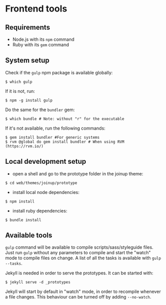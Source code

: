 # Frontend tools

## Requirements

* Node.js with its `npm` command
* Ruby with its `gem` command

## System setup

Check if the `gulp` npm package is available globally:
```Shell
$ which gulp
```
If it is not, run:
```Shell
$ npm -g install gulp
```

Do the same for the `bundler` gem:
```Shell
$ which bundle # Note: without "r" for the executable
```
If it's not available, run the following commands:
```Shell
$ gem install bundler #For generic systems
$ rvm @global do gem install bundler # When using RVM (https://rvm.io/)
```

## Local development setup

* open a shell and go to the prototype folder in the joinup theme:
```Shell
$ cd web/themes/joinup/prototype
```
* install local node dependencies:
```Shell
$ npm install
```
* install ruby dependencies:
```Shell
$ bundle install
```

## Available tools

`gulp` command will be available to compile scripts/sass/styleguide files.
Just run `gulp` without any parameters to compile and start the "watch" mode to compile files on change.
A list of all the tasks is available with `gulp --tasks`.

Jekyll is needed in order to serve the prototypes. It can be started with:
```Shell
$ jekyll serve -d _prototypes
```
Jekyll will start by default in "watch" mode, in order to recompile whenever a file changes.
This behaviour can be turned off by adding `--no-watch`.
